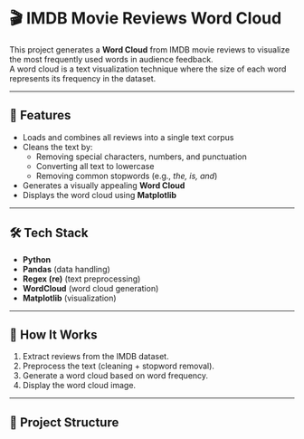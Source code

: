 # 🎬 IMDB Movie Reviews Word Cloud  

This project generates a **Word Cloud** from IMDB movie reviews to visualize the most frequently used words in audience feedback.  
A word cloud is a text visualization technique where the size of each word represents its frequency in the dataset.  

---

## 📌 Features  
- Loads and combines all reviews into a single text corpus  
- Cleans the text by:  
  - Removing special characters, numbers, and punctuation  
  - Converting all text to lowercase  
  - Removing common stopwords (e.g., *the, is, and*)  
- Generates a visually appealing **Word Cloud**  
- Displays the word cloud using **Matplotlib**  

---

## 🛠️ Tech Stack  
- **Python**  
- **Pandas** (data handling)  
- **Regex (re)** (text preprocessing)  
- **WordCloud** (word cloud generation)  
- **Matplotlib** (visualization)  

---

## 🚀 How It Works  
1. Extract reviews from the IMDB dataset.  
2. Preprocess the text (cleaning + stopword removal).  
3. Generate a word cloud based on word frequency.  
4. Display the word cloud image.  

---

## 📂 Project Structure  
